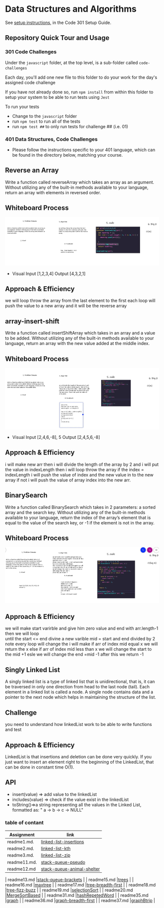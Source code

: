 # Data Structures and Algorithms

See [setup instructions](https://codefellows.github.io/setup-guide/code-301/3-code-challenges), in the Code 301 Setup Guide.

## Repository Quick Tour and Usage

### 301 Code Challenges

Under the `javascript` folder, at the top level, is a sub-folder called `code-challenges`

Each day, you'll add one new file to this folder to do your work for the day's assigned code challenge

If you have not already done so, run `npm install` from within this folder to setup your system to be able to run tests using `Jest`

To run your tests

- Change to the `javascript` folder
- run `npm test` to run all of the tests
- run `npm test ##` to only run tests for challenge ## (i.e. 01)

### 401 Data Structures, Code Challenges

- Please follow the instructions specific to your 401 language, which can be found in the directory below, matching your course.

## Reverse an Array

Write a function called reverseArray which takes an array as an argument. Without utilizing any of the built-in methods available to your language, return an array with elements in reversed order.

## Whiteboard Process

![array-reverse](./whiteBoard/array-reverse.JPG)

- Visual  Input [1,2,3,4]   Output [4,3,2,1]

## Approach & Efficiency

we will loop throw the array from the last element to the first each loop will push  the value to a new array and it will be the reverse array

## array-insert-shift

Write a function called insertShiftArray which takes in an array and a value to be added. Without utilizing any of the built-in methods available to your language, return an array with the new value added at the middle index.

## Whiteboard Process

![array-insert-shift](./whiteBoard/array-insert-shift.JPG)

- Visual  Input [2,4,6,-8], 5    Output [2,4,5,6,-8]

## Approach & Efficiency

i will make new arr then
i will divide the length of the array by 2 and i will put the value in indexLength  then i will loop throw the array if the index = indexLength i will push the value of index and the new value in to the new array  if not i will push the value of array index  into the new arr.

## BinarySearch

Write a function called BinarySearch which takes in 2 parameters: a sorted array and the search key. Without utilizing any of the built-in methods available to your language, return the index of the array’s element that is equal to the value of the search key, or -1 if the element is not in the array.

## Whiteboard Process

![array-insert-shift](./whiteBoard/BinarySearch.JPG)

## Approach & Efficiency

we will make start varirble and give him zero value and end with arr.length-1 then we will loop  
until the start <= end
divine a new varible mid = start and end divided by 2 note every loop will change
the i will make if arr of index mid equal x we will return the x else if  arr of index mid less than x we will change the start to the mid +1 esle we will change the end =mid -1
after this we return -1

## Singly Linked List

A singly linked list is a type of linked list that is unidirectional, that is, it can be traversed in only one direction from head to the last node (tail). Each element in a linked list is called a node. A single node contains data and a pointer to the next node which helps in maintaining the structure of the list.

## Challenge

you need to understand how linkedList work to be able to write functions and test

## Approach & Efficiency

LinkedList is that insertions and deletion can be done very quickly.
If you just want to insert an element right to the beginning of the LinkedList, that can be done in constant time O(1).

## API

- insert(value) => add value to the linkedList
- includes(value) => check if the value exist in the linkedList
- toString()=>a string representing all the values in the Linked List, formatted as:
"  a  ->  b  ->  c  -> NULL"

### table of contant

|  Assignment    |    link                                                                       |
| -----------    | ----------------                                                              |
|  readme1.md.   |[linked-list-insertions](javascript/linked-list-insertions/readme1.md)         |
|  readme2.md.   |[linked-list-kth](javascript/linked-list-kth/readme2.md)                       |
|  readme3.md.   |[linked-list-zip](javascript/linked-list-zip/readme3.md)                       |
|  readme11.md.  |[stack-queue-pseudo](javascript/stack-queue-pseudo/readme11.md)                |
|  readme12.md   |[stack-queue-animal-shelter](javascript/stack-queue-animal-shelter/readme12.md)|

|  readme13.md   |[stack-queue-brackets](javascript/stack-queue-brackets/readme13.md)            |
|  readme15.md   |[trees](javascript/trees/readme15.md)                                          |
|  readme16.md   |[maxtree](javascript/maxtree/trees/readme16.md)                                |
|  readme17.md   |[tree-breadth-first](javascript/tree-breadth-first/readme17.md)                |
|  readme18.md   |[tree-fizz-buzz](javascript/tree-fizz-buzz/readme18.md)                        |
|  readme19.md   |[selectionSort](javascript/selectionSort/readme19.md)                          |
|  readme20.md   |[MergeSortBased](javascript/MergeSortBased/readme20.md)                        |
|  readme31.md   |[hashRepetedWord](javascript/hashRepetedWord/readme31.md)                      |
|  readme35.md   |[graph](javascript/graph/readme35.md)                                          |
|  readme36.md   |[graph-breadth-first](javascript/graph-breadth-first/readme36.md)              |
|  readme37.md   |[graphBtrip](javascript/graphBtrip/readme37.md)                                |
